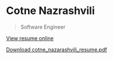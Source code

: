 # Cotne Nazrashvili
> Software Engineer

[View resume online](http://registry.jsonresume.org/thecotne)

[Download cotne_nazarashvili_resume.pdf](https://github.com/thecotne/resume/raw/master/cotne_nazarashvili_resume.pdf)
